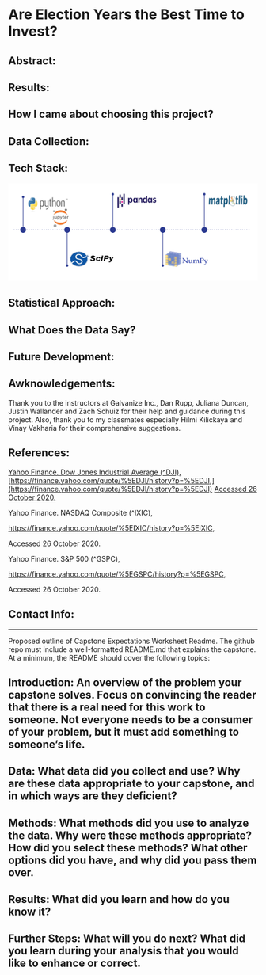 # Are Election Years the Best Time to Invest?

## Abstract:

## Results:

## How I came about choosing this project?

## Data Collection:

## Tech Stack:

  ![alt text](https://github.com/yamasjose11/index-elections/blob/main/images/Screenshot%20from%202020-11-01%2013-37-15.png?raw=true) 

## Statistical Approach:

## What Does the Data Say?

## Future Development:

## Awknowledgements:
  Thank you to the instructors at Galvanize Inc., Dan Rupp, Juliana Duncan, Justin Wallander and Zach Schuiz for their help and guidance during this project. Also, thank you to my classmates especially Hilmi Kilickaya and Vinay Vakharia for their comprehensive suggestions.
  
## References:
  [Yahoo Finance. Dow Jones Industrial Average (^DJI),](https://finance.yahoo.com/quote/%5EDJI/history?p=%5EDJI)
  [https://finance.yahoo.com/quote/%5EDJI/history?p=%5EDJI,](https://finance.yahoo.com/quote/%5EDJI/history?p=%5EDJI) 
  [Accessed 26 October 2020.](https://finance.yahoo.com/quote/%5EDJI/history?p=%5EDJI)
    
    
  Yahoo Finance. NASDAQ Composite (^IXIC), 
  
   https://finance.yahoo.com/quote/%5EIXIC/history?p=%5EIXIC, 
    
   Accessed 26 October 2020.
    
    
  Yahoo Finance. S&P 500 (^GSPC), 
  
   https://finance.yahoo.com/quote/%5EGSPC/history?p=%5EGSPC, 
    
   Accessed 26 October 2020.
    
    
## Contact Info:

________________________________
Proposed outline of Capstone Expectations Worksheet 
Readme. The github repo must include a well-formatted README.md that explains the capstone. At a minimum, the README should cover the following topics: 

## Introduction: An overview of the problem your capstone solves. Focus on convincing the reader that there is a real need for this work to someone. Not everyone needs to be a consumer of your problem, but it must add something to someone’s life. 

## Data: What data did you collect and use? Why are these data appropriate to your capstone, and in which ways are they deficient? 

## Methods: What methods did you use to analyze the data. Why were these methods appropriate? How did you select these methods? What other options did you have, and why did you pass them over. 

## Results: What did you learn and how do you know it? 

## Further Steps: What will you do next? What did you learn during your analysis that you would like to enhance or correct. 

